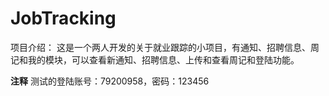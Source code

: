 # JobTracking
项目介绍：  这是一个两人开发的关于就业跟踪的小项目，有通知、招聘信息、周记和我的模块，可以查看新通知、招聘信息、上传和查看周记和登陆功能。

**注释**
测试的登陆账号：79200958，密码：123456
